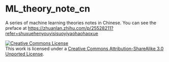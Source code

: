 # ML_theory_note_cn
A series of machine learning theories notes in Chinese. You can see the preface at https://zhuanlan.zhihu.com/p/25528211?refer=shuxuehenyouyisisuoyiyaohaohaoxue

<a rel="license" href="http://creativecommons.org/licenses/by-sa/3.0/"><img alt="Creative Commons License" style="border-width:0" src="https://i.creativecommons.org/l/by-sa/3.0/88x31.png" /></a><br />This work is licensed under a <a rel="license" href="http://creativecommons.org/licenses/by-sa/3.0/">Creative Commons Attribution-ShareAlike 3.0 Unported License</a>.
